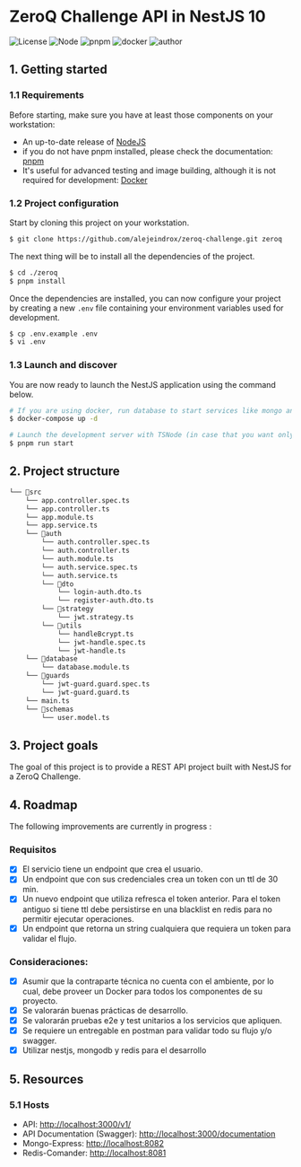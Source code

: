 # ZeroQ Challenge API in NestJS 10
![License](https://img.shields.io/badge/License-MIT-8fbe1a?labelColor=5c5c5d&style=flat)
![Node](https://img.shields.io/badge/Node-%3E=%20v18.0.0-2282c3?labelColor=5c5c5d&style=flat)
![pnpm](https://img.shields.io/badge/pnpm-%3E=%20v7.8.0-50c62a?labelColor=5c5c5d&style=flat)
![docker](https://img.shields.io/badge/docker-%3E=%20v20-f84d62?labelColor=5c5c5d&style=flat)
![author](https://img.shields.io/badge/author-@alejeindrox-49b382?labelColor=5c5c5d&style=flat)


## 1. Getting started

### 1.1 Requirements
Before starting, make sure you have at least those components on your workstation:

- An up-to-date release of [NodeJS](https://nodejs.org/)
- if you do not have pnpm installed, please check the documentation: [pnpm](https://pnpm.io/es/installation)
- It's useful for advanced testing and image building, although it is not required for development: [Docker](https://www.docker.com/)

### 1.2 Project configuration
Start by cloning this project on your workstation.

``` sh
$ git clone https://github.com/alejeindrox/zeroq-challenge.git zeroq
```

The next thing will be to install all the dependencies of the project.

```sh
$ cd ./zeroq
$ pnpm install
```

Once the dependencies are installed, you can now configure your project by creating a new `.env` file containing your environment variables used for development.

```sh
$ cp .env.example .env
$ vi .env
```

### 1.3 Launch and discover
You are now ready to launch the NestJS application using the command below.

```sh
# If you are using docker, run database to start services like mongo and redis and nestjs.
$ docker-compose up -d

# Launch the development server with TSNode (in case that you want only the nestJS App).
$ pnpm run start
```

## 2. Project structure

```sh
└── 📁src
    └── app.controller.spec.ts
    └── app.controller.ts
    └── app.module.ts
    └── app.service.ts
    └── 📁auth
        └── auth.controller.spec.ts
        └── auth.controller.ts
        └── auth.module.ts
        └── auth.service.spec.ts
        └── auth.service.ts
        └── 📁dto
            └── login-auth.dto.ts
            └── register-auth.dto.ts
        └── 📁strategy
            └── jwt.strategy.ts
        └── 📁utils
            └── handleBcrypt.ts
            └── jwt-handle.spec.ts
            └── jwt-handle.ts
    └── 📁database
        └── database.module.ts
    └── 📁guards
        └── jwt-guard.guard.spec.ts
        └── jwt-guard.guard.ts
    └── main.ts
    └── 📁schemas
        └── user.model.ts
```

## 3. Project goals

The goal of this project is to provide a REST API project built with NestJS for a ZeroQ Challenge.

## 4. Roadmap

The following improvements are currently in progress : 

### Requisitos

- [x] El servicio tiene un endpoint que crea el usuario.
- [x] Un endpoint que con sus credenciales crea un token con un ttl de 30 min.
- [x] Un nuevo endpoint que utiliza refresca el token anterior. Para el token antiguo si tiene ttl debe persistirse en una blacklist en redis para no permitir ejecutar operaciones.
- [x] Un endpoint que retorna un string cualquiera que requiera un token para validar el flujo.

### Consideraciones:

- [x] Asumir que la contraparte técnica no cuenta con el ambiente, por lo cual, debe proveer un Docker para todos los componentes de su proyecto.
- [x] Se valorarán buenas prácticas de desarrollo.
- [x] Se valorarán pruebas e2e y test unitarios a los servicios que apliquen.
- [x] Se requiere un entregable en postman para validar todo su flujo y/o swagger.
- [x] Utilizar nestjs, mongodb y redis para el desarrollo

## 5. Resources

### 5.1 Hosts
- API: [http://localhost:3000/v1/](http://localhost:3000/v1/)
- API Documentation (Swagger): [http://localhost:3000/documentation](http://localhost:3000/documentation)
- Mongo-Express: [http://localhost:8082](http://localhost:8082)
- Redis-Comander: [http://localhost:8081](http://localhost:8081)
